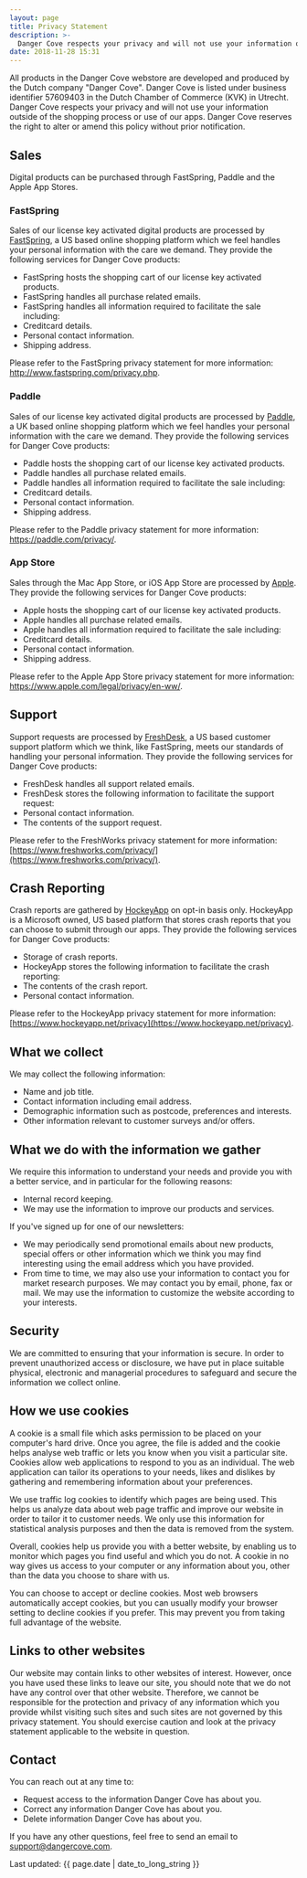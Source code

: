 ```yaml
---
layout: page
title: Privacy Statement
description: >-
  Danger Cove respects your privacy and will not use your information outside of the shopping process or use of our apps.
date: 2018-11-28 15:31
---
```


All products in the Danger Cove webstore are developed and produced by the Dutch company "Danger Cove". Danger Cove is listed under business identifier 57609403 in the Dutch Chamber of Commerce (KVK) in Utrecht. Danger Cove respects your privacy and will not use your information outside of the shopping process or use of our apps. Danger Cove reserves the right to alter or amend this policy without prior notification.

## Sales

Digital products can be purchased through FastSpring, Paddle and the Apple App Stores.

### FastSpring

Sales of our license key activated digital products are processed by <a href="https://fastspring.com">FastSpring</a>, a US based online shopping platform which we feel handles your personal information with the care we demand. They provide the following services for Danger Cove products:

- FastSpring hosts the shopping cart of our license key activated products.
- FastSpring handles all purchase related emails.
- FastSpring handles all information required to facilitate the sale including:
- Creditcard details.
- Personal contact information.
- Shipping address.

Please refer to the FastSpring privacy statement for more information: <a href="https://www.fastspring.com/privacy.php">http://www.fastspring.com/privacy.php</a>.


### Paddle

Sales of our license key activated digital products are processed by <a href="https://paddle.com">Paddle</a>, a UK based online shopping platform which we feel handles your personal information with the care we demand. They provide the following services for Danger Cove products:

- Paddle hosts the shopping cart of our license key activated products.
- Paddle handles all purchase related emails.
- Paddle handles all information required to facilitate the sale including:
- Creditcard details.
- Personal contact information.
- Shipping address.

Please refer to the Paddle privacy statement for more information: <a href="https://paddle.com/privacy/">https://paddle.com/privacy/</a>.

### App Store

Sales through the Mac App Store, or iOS App Store are processed by <a href="https://apple.com">Apple</a>. They provide the following services for Danger Cove products:

- Apple hosts the shopping cart of our license key activated products.
- Apple handles all purchase related emails.
- Apple handles all information required to facilitate the sale including:
- Creditcard details.
- Personal contact information.
- Shipping address.

Please refer to the Apple App Store privacy statement for more information: <a href="https://www.apple.com/legal/privacy/en-ww/">https://www.apple.com/legal/privacy/en-ww/</a>.


## Support

Support requests are processed by [FreshDesk](https://freshdesk.com), a US based customer support platform which we think, like FastSpring, meets our standards of handling your personal information. They provide the following services for Danger Cove products:

- FreshDesk handles all support related emails.
- FreshDesk stores the following information to facilitate the support request:
- Personal contact information.
- The contents of the support request.

Please refer to the FreshWorks privacy statement for more information: [https://www.freshworks.com/privacy/](https://www.freshworks.com/privacy/).

## Crash Reporting

Crash reports are gathered by [HockeyApp](https://www.hockeyapp.net) on opt-in basis only. HockeyApp is a Microsoft owned, US based platform that stores crash reports that you can choose to submit through our apps. They provide the following services for Danger Cove products:

- Storage of crash reports.
- HockeyApp stores the following information to facilitate the crash reporting:
- The contents of the crash report.
- Personal contact information.

Please refer to the HockeyApp privacy statement for more information: [https://www.hockeyapp.net/privacy](https://www.hockeyapp.net/privacy).

## What we collect

We may collect the following information:

- Name and job title.
- Contact information including email address.
- Demographic information such as postcode, preferences and interests.
- Other information relevant to customer surveys and/or offers.

## What we do with the information we gather

We require this information to understand your needs and provide you with a better service, and in particular for the following reasons:

- Internal record keeping.
- We may use the information to improve our products and services.

If you've signed up for one of our newsletters:

- We may periodically send promotional emails about new products, special offers or other information which we think you may find interesting using the email address which you have provided.
- From time to time, we may also use your information to contact you for market research purposes. We may contact you by email, phone, fax or mail. We may use the information to customize the website according to your interests.

## Security

We are committed to ensuring that your information is secure. In order to prevent unauthorized access or disclosure, we have put in place suitable physical, electronic and managerial procedures to safeguard and secure the information we collect online.

## How we use cookies

A cookie is a small file which asks permission to be placed on your computer's hard drive. Once you agree, the file is added and the cookie helps analyse web traffic or lets you know when you visit a particular site. Cookies allow web applications to respond to you as an individual. The web application can tailor its operations to your needs, likes and dislikes by gathering and remembering information about your preferences.

We use traffic log cookies to identify which pages are being used. This helps us analyze data about web page traffic and improve our website in order to tailor it to customer needs. We only use this information for statistical analysis purposes and then the data is removed from the system.

Overall, cookies help us provide you with a better website, by enabling us to monitor which pages you find useful and which you do not. A cookie in no way gives us access to your computer or any information about you, other than the data you choose to share with us.

You can choose to accept or decline cookies. Most web browsers automatically accept cookies, but you can usually modify your browser setting to decline cookies if you prefer. This may prevent you from taking full advantage of the website.

## Links to other websites

Our website may contain links to other websites of interest. However, once you have used these links to leave our site, you should note that we do not have any control over that other website. Therefore, we cannot be responsible for the protection and privacy of any information which you provide whilst visiting such sites and such sites are not governed by this privacy statement. You should exercise caution and look at the privacy statement applicable to the website in question.

## Contact

You can reach out at any time to:

- Request access to the information Danger Cove has about you.
- Correct any information Danger Cove has about you.
- Delete information Danger Cove has about you.

If you have any other questions, feel free to send an email to [support@dangercove.com](mailto:support@dangercove.com).

Last updated: {{ page.date | date_to_long_string }}
